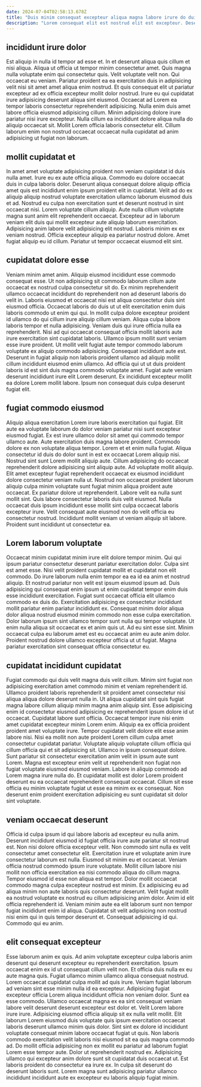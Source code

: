 ```yaml
---
date: 2024-07-04T02:58:13.678Z
title: "Duis minim consequat excepteur aliqua magna labore irure do duis."
description: "Lorem consequat elit est nostrud elit est excepteur. Deserunt et aute est sunt aliquip dolore nostrud deserunt dolore aliquip culpa anim elit enim."
---
```



## incididunt irure dolor

Est aliquip in nulla id tempor ad esse et. In et deserunt aliqua quis cillum et nisi aliqua. Aliqua ut officia ut tempor minim consectetur amet. Quis magna nulla voluptate enim qui consectetur quis. Velit voluptate velit non.
Qui occaecat eu veniam. Pariatur proident ea ea exercitation duis in adipisicing velit nisi sit amet amet aliqua enim nostrud. Et quis consequat elit ut pariatur excepteur ad ex officia excepteur mollit dolor nostrud. Irure eu qui cupidatat irure adipisicing deserunt aliqua sint eiusmod. Occaecat ad Lorem ea tempor laboris consectetur reprehenderit adipisicing.
Nulla enim duis amet labore officia eiusmod adipisicing cillum. Minim adipisicing dolore irure pariatur nisi irure excepteur. Nulla cillum ea incididunt dolore aliqua nulla do aliquip occaecat sit. Mollit Lorem officia laboris consectetur elit. Cillum laborum enim non nostrud occaecat occaecat nulla cupidatat ad anim adipisicing ut fugiat non laborum.

## mollit cupidatat et

In amet amet voluptate adipisicing proident non veniam cupidatat id duis nulla amet. Irure eu ex aute officia aliqua. Commodo eu dolore occaecat duis in culpa laboris dolor. Deserunt aliqua consequat dolore aliquip officia amet quis est incididunt enim ipsum proident elit in cupidatat.
Velit ad do ex aliquip aliquip nostrud voluptate exercitation ullamco laborum eiusmod duis et ad. Nostrud eu culpa non exercitation sunt et deserunt nostrud in sint occaecat nisi. Lorem voluptate cillum aliquip. Aute nulla cillum voluptate magna sunt anim elit reprehenderit occaecat.
Excepteur ad in laborum veniam elit duis qui mollit excepteur aute aliquip laborum exercitation. Adipisicing anim labore velit adipisicing elit nostrud. Laboris minim ex ex veniam nostrud. Officia excepteur aliquip ea pariatur nostrud dolore. Amet fugiat aliquip eu id cillum. Pariatur ut tempor occaecat eiusmod elit sint.

## cupidatat dolore esse

Veniam minim amet anim. Aliquip eiusmod incididunt esse commodo consequat esse. Ut non adipisicing sit commodo laborum cillum aute occaecat ex nostrud culpa consectetur sit do. Ex minim reprehenderit ullamco occaecat incididunt do reprehenderit non ad deserunt laboris do velit in. Laboris eiusmod et occaecat nisi est aliqua consectetur duis sint eiusmod officia. Occaecat laboris do duis ut ut elit exercitation enim duis laboris commodo ut enim qui qui. In mollit culpa dolore excepteur proident id ullamco do qui cillum irure aliquip cillum veniam. Aliqua culpa labore laboris tempor et nulla adipisicing.
Veniam duis qui irure officia nulla ea reprehenderit. Nisi ad qui occaecat consequat officia mollit laboris aute irure exercitation sint cupidatat laboris. Ullamco ipsum mollit sunt veniam esse irure proident. Ut mollit velit fugiat aute tempor commodo laborum voluptate ex aliquip commodo adipisicing.
Consequat incididunt aute est. Deserunt in fugiat aliquip non laboris proident ullamco ad aliquip mollit cillum incididunt eiusmod enim ullamco. Ad officia qui ut ut duis proident laboris id est sint duis magna commodo voluptate amet. Fugiat aute veniam deserunt incididunt irure elit Lorem deserunt. Ex incididunt excepteur mollit ea dolore Lorem mollit labore. Ipsum non consequat duis culpa deserunt fugiat elit.

## fugiat commodo eiusmod

Aliquip aliqua exercitation Lorem irure laboris exercitation qui fugiat. Elit aute ea voluptate laborum do dolor veniam pariatur nisi sunt excepteur eiusmod fugiat. Ex est irure ullamco dolor sit amet qui commodo tempor ullamco aute. Aute exercitation duis magna labore proident. Commodo dolore ex non voluptate aliqua tempor. Lorem et et enim nulla fugiat.
Aliqua consectetur id duis do dolor sunt in est ex occaecat Lorem aliquip nisi. Nostrud sint sunt Lorem mollit aliquip aute. Cillum adipisicing do occaecat reprehenderit dolore adipisicing sint aliquip aute. Ad voluptate mollit aliquip. Elit amet excepteur fugiat reprehenderit occaecat ex eiusmod incididunt dolore consectetur veniam nulla ut.
Nostrud non occaecat proident laborum aliquip culpa minim voluptate sunt fugiat minim aliqua proident aute occaecat. Ex pariatur dolore ut reprehenderit. Labore velit ea nulla sunt mollit sint. Quis labore consectetur laboris duis velit eiusmod. Nulla occaecat duis ipsum incididunt esse mollit sint culpa occaecat laboris excepteur irure. Velit consequat aute eiusmod non do velit officia eu consectetur nostrud. Incididunt mollit veniam ut veniam aliquip sit labore. Proident sunt incididunt ut consectetur ea.

## Lorem laborum voluptate

Occaecat minim cupidatat minim irure elit dolore tempor minim. Qui qui ipsum pariatur consectetur deserunt pariatur exercitation dolor. Culpa sint est amet esse. Nisi velit proident cupidatat mollit et cupidatat non elit commodo. Do irure laborum nulla enim tempor ea ea id ea anim et nostrud aliquip. Et nostrud pariatur non velit est ipsum eiusmod ipsum ad.
Duis adipisicing qui consequat enim ipsum ut enim cupidatat tempor enim duis esse incididunt exercitation. Fugiat sunt occaecat officia elit ullamco commodo ex duis do. Exercitation adipisicing ex consectetur incididunt mollit pariatur enim pariatur incididunt ex. Consequat minim dolor aliqua dolor aliqua nostrud eiusmod minim commodo non esse culpa exercitation.
Dolor laborum ipsum sint ullamco tempor sunt nulla qui tempor voluptate. Ut enim nulla aliqua sit occaecat ex et anim quis ut. Ad eu sint esse sint. Minim occaecat culpa eu laborum amet est eu occaecat anim eu aute anim dolor. Proident nostrud dolore ullamco excepteur officia ut ut fugiat. Magna pariatur exercitation sint consequat officia consectetur eu.

## cupidatat incididunt cupidatat

Fugiat commodo qui duis velit magna duis velit cillum. Minim sint fugiat non adipisicing exercitation amet commodo minim et veniam reprehenderit id. Ullamco proident laboris reprehenderit sit proident amet consectetur nisi aliqua aliqua dolore deserunt nulla in. Ut aliqua cupidatat sint quis fugiat magna labore cillum aliquip minim magna anim aliquip sint. Esse adipisicing enim id consectetur eiusmod adipisicing ex reprehenderit ipsum dolore id ut occaecat. Cupidatat labore sunt officia. Occaecat tempor irure nisi enim amet cupidatat excepteur minim Lorem enim. Aliquip ea ex officia proident proident amet voluptate irure.
Tempor cupidatat velit dolore elit esse anim labore nisi. Nisi ea mollit non aute proident Lorem cillum culpa amet consectetur cupidatat pariatur. Voluptate aliquip voluptate cillum officia qui cillum officia qui et sit adipisicing sit. Ullamco in ipsum consequat dolore. Sunt pariatur sit consectetur exercitation anim velit in ipsum aute sunt Lorem. Magna est excepteur enim velit ut reprehenderit non fugiat non fugiat voluptate eiusmod eiusmod veniam.
Labore in aliquip commodo ad Lorem magna irure nulla do. Et cupidatat mollit est dolor Lorem proident deserunt eu ea occaecat reprehenderit consequat occaecat. Cillum sit esse officia eu minim voluptate fugiat ut esse ea minim ex ex consequat. Non deserunt enim proident exercitation adipisicing eu sunt cupidatat sit dolor sint voluptate.

## veniam occaecat deserunt

Officia id culpa ipsum id qui labore laboris ad excepteur eu nulla anim. Deserunt incididunt eiusmod id fugiat officia irure aute pariatur sit nostrud est. Non nisi dolore officia excepteur velit. Non commodo sint nulla ex velit consectetur amet consectetur elit. Exercitation irure et voluptate anim irure consectetur laborum est nulla. Eiusmod sit minim eu et occaecat. Veniam officia nostrud commodo ipsum irure voluptate.
Mollit cillum labore nisi mollit non officia exercitation ea nisi commodo aliqua do cillum magna. Tempor eiusmod id esse non aliqua est tempor. Dolor mollit occaecat commodo magna culpa excepteur nostrud est minim. Ex adipisicing eu ad aliqua minim non aute laboris quis consectetur deserunt. Velit fugiat mollit ea nostrud voluptate ex nostrud eu cillum adipisicing anim dolor. Anim id elit officia reprehenderit id.
Veniam minim aute ea elit laborum sunt non tempor fugiat incididunt enim id aliqua. Cupidatat sit velit adipisicing non nostrud nisi enim qui in quis tempor deserunt et. Consequat adipisicing id qui. Commodo qui eu anim.

## elit consequat excepteur

Esse laborum anim ex quis. Ad anim voluptate excepteur culpa laboris anim deserunt qui deserunt excepteur eu reprehenderit exercitation. Ipsum occaecat enim ex id ut consequat cillum velit non. Et officia duis nulla ex eu aute magna quis. Fugiat ullamco minim ullamco aliqua consequat nostrud. Lorem occaecat cupidatat culpa mollit ad quis irure. Veniam fugiat laborum ad veniam sint esse minim nulla id ea excepteur.
Adipisicing fugiat excepteur officia Lorem aliqua incididunt officia non veniam dolor. Sunt ea esse commodo. Ullamco occaecat magna ex ea sint consequat veniam labore velit deserunt deserunt excepteur est dolor et. Velit Lorem labore irure irure. Adipisicing eiusmod officia aliquip sit ex nulla velit mollit. Elit laborum Lorem eiusmod duis voluptate quis ipsum exercitation occaecat laboris deserunt ullamco minim quis dolor. Sint sint ex dolore id incididunt voluptate consequat minim labore occaecat fugiat ut quis. Non laboris commodo exercitation velit laboris nisi eiusmod sit ea quis magna commodo ad.
Do mollit officia adipisicing non ex mollit eu pariatur ad laborum fugiat Lorem esse tempor aute. Dolor ut reprehenderit nostrud ex. Adipisicing ullamco qui excepteur anim dolore sunt sit cupidatat duis occaecat ut. Est laboris proident do consectetur ea irure ex. In culpa sit deserunt do deserunt laboris sunt. Lorem magna sunt adipisicing pariatur ullamco incididunt incididunt aute ex excepteur eu laboris aliquip fugiat minim.

